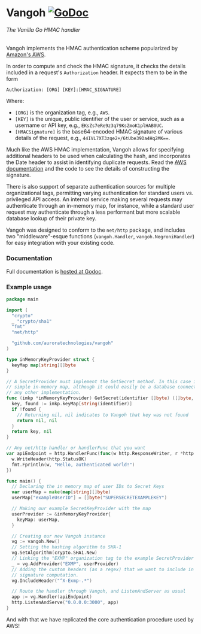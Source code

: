 Vangoh [![GoDoc](https://godoc.org/github.com/auroratechnologies/vangoh?status.svg)](https://godoc.org/github.com/auroratechnologies/vangoh)
======

###### The Vanilla Go HMAC handler


Vangoh implements the HMAC authentication scheme popularized by [Amazon's AWS](http://docs.aws.amazon.com/AmazonS3/latest/dev/RESTAuthentication.html).

In order to compute and check the HMAC signature, it checks the details included in a request's `Authorization` header. It expects them to be in the form

```
Authorization: [ORG] [KEY]:[HMAC_SIGNATURE]
```

Where:
 - `[ORG]` is the organization tag, e.g., `AWS`.
 - `[KEY]` is the unique, public identifier of the user or service, such as a username or API key, e.g., `EKsZs7eRe9z3q79KsZmoK1plHAB0UC`.
 - `[HMACSignature]` is the base64-encoded HMAC signature of various details of the request, e.g., `44IVL7XT3zqe2+/6tUbe39Da4Hq2MK==`.

Much like the AWS HMAC implementation, Vangoh allows for specifying additional headers to be used when calculating the hash, and incorporates the Date header to assist in identifying duplicate requests. Read the [AWS documentation](http://docs.aws.amazon.com/AmazonS3/latest/dev/RESTAuthentication.html) and the code to see the details of constructing the signature.

There is also support of separate authentication sources for multiple organizational tags, permitting varying authentication for standard users vs.  privileged API access. An internal service making several requests may authenticate through an in-memory map, for instance, while a standard user request may authenticate through a less performant but more scalable database lookup of their private key.

Vangoh was designed to conform to the `net/http` package, and includes two "middleware"-esque functions (`vangoh.Handler`, `vangoh.NegroniHandler`) for easy integration with your existing code.


### Documentation
Full documentation is [hosted at Godoc](https://godoc.org/github.com/auroratechnologies/vangoh).


### Example usage
```go
package main

import (
  "crypto"
  _ "crypto/sha1"
  "fmt"
  "net/http"

  "github.com/auroratechnologies/vangoh"
)

type inMemoryKeyProvider struct {
  keyMap map[string][]byte
}

// A SecretProvider must implement the GetSecret method. In this case it's a
// simple in-memory map, although it could easily be a database connection or
// any other implementation.
func (imkp *inMemoryKeyProvider) GetSecret(identifier []byte) ([]byte, error) {
  key, found := imkp.keyMap[string(identifier)]
  if !found {
    // Returning nil, nil indicates to Vangoh that key was not found
    return nil, nil
  }
  return key, nil
}

// Any net/http handler or handlerFunc that you want
var apiEndpoint = http.HandlerFunc(func(w http.ResponseWriter, r *http.Request) {
  w.WriteHeader(http.StatusOK)
  fmt.Fprintln(w, "Hello, authenticated world!")
})

func main() {
  // Declaring the in memory map of user IDs to Secret Keys
  var userMap = make(map[string][]byte)
  userMap["exampleUserID"] = []byte("SUPERSECRETEXAMPLEKEY")

  // Making our example SecretKeyProvider with the map
  userProvider := &inMemoryKeyProvider{
    keyMap: userMap,
  }

  // Creating our new Vangoh instance
  vg := vangoh.New()
  // Setting the hashing algorithm to SHA-1
  vg.SetAlgorithm(crypto.SHA1.New)
  // Linking the "EXMP" organization tag to the example SecretProvider
  _ = vg.AddProvider("EXMP", userProvider)
  // Adding the custom headers (as a regex) that we want to include in our
  // signature computation.
  vg.IncludeHeader("^X-Exmp-.*")

  // Route the handler through Vangoh, and ListenAndServer as usual
  app := vg.Handler(apiEndpoint)
  http.ListenAndServe("0.0.0.0:3000", app)
}
```

And with that we have replicated the core authentication procedure used by AWS!

